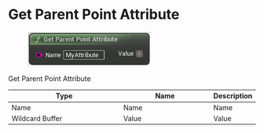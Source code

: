 # Get Parent Point Attribute

<div align="left" data-full-width="false">

<figure><img src="Get_Parent_Point_Attribute.png" alt=""><figcaption></figcaption></figure>

</div>

Get Parent Point Attribute

<table>
<thead><tr><th width="250">Type</th><th width="200">Name</th><th>Description</th></tr></thead>
<tbody>
<tr><td>Name</td><td>Name</td><td>Name</td></tr>
<tr><td>Wildcard Buffer</td><td>Value</td><td>Value</td></tr>
</tbody>
</table>